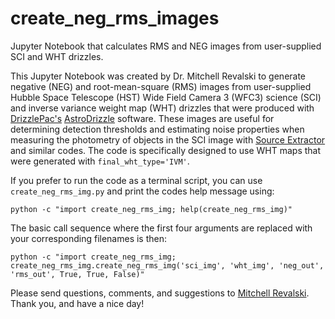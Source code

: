 # create_neg_rms_images

Jupyter Notebook that calculates RMS and NEG images from user-supplied SCI and WHT drizzles.

This Jupyter Notebook was created by Dr. Mitchell Revalski to generate negative (NEG) and root-mean-square (RMS) images from user-supplied Hubble Space Telescope (HST) Wide Field Camera 3 (WFC3) science (SCI) and inverse variance weight map (WHT) drizzles that were produced with [DrizzlePac's](https://www.stsci.edu/scientific-community/software/drizzlepac.html) [AstroDrizzle](https://drizzlepac.readthedocs.io/en/latest/astrodrizzle.html) software. These images are useful for determining detection thresholds and estimating noise properties when measuring the photometry of objects in the SCI image with [Source Extractor](https://www.astromatic.net/software/sextractor/) and similar codes. The code is specifically designed to use WHT maps that were generated with `final_wht_type='IVM'`.

If you prefer to run the code as a terminal script, you can use `create_neg_rms_img.py` and print the codes help message using:

`python -c "import create_neg_rms_img; help(create_neg_rms_img)"`

The basic call sequence where the first four arguments are replaced with your corresponding filenames is then:

`python -c "import create_neg_rms_img; create_neg_rms_img.create_neg_rms_img('sci_img', 'wht_img', 'neg_out', 'rms_out', True, True, False)"`

Please send questions, comments, and suggestions to [Mitchell Revalski](https://www.mitchellrevalski.com). Thank you, and have a nice day!
